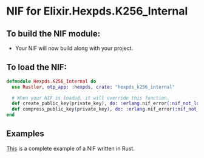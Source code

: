 # NIF for Elixir.Hexpds.K256_Internal

## To build the NIF module:

- Your NIF will now build along with your project.

## To load the NIF:

```elixir
defmodule Hexpds.K256_Internal do
  use Rustler, otp_app: :hexpds, crate: "hexpds_k256_internal"

  # When your NIF is loaded, it will override this function.
  def create_public_key(private_key), do: :erlang.nif_error(:nif_not_loaded)
  def compress_public_key(private_key), do: :erlang.nif_error(:nif_not_loaded)
end
```

## Examples

[This](https://github.com/rusterlium/NifIo) is a complete example of a NIF written in Rust.
